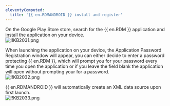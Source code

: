 ```yaml
---
eleventyComputed:
  title: '{{ en.RDMANDROID }} install and register'
---
```

On the Google Play Store store, search for the {{ en.RDM }} application and install the application on your device.  
![!!KB2031.png](https://webdevolutions.azureedge.net/docs/en/kb/KB2031.png)

When launching the application on your device, the Application Password Registration window will appear, you can either decide to enter a password protecting {{ en.RDM }}, which will prompt you for your password every time you open the application or if you leave the field blank the application will open without prompting your for a password.  
![!!KB2032.png](https://webdevolutions.azureedge.net/docs/en/kb/KB2032.png)  

{{ en.RDMANDROID }} will automatically create an XML data source upon first launch.  
![!!KB2033.png](https://webdevolutions.azureedge.net/docs/en/kb/KB2033.png)
